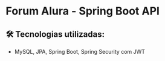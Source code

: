 # Forum Alura - Spring Boot API

## 🛠️ Tecnologias utilizadas:
* MySQL, JPA, Spring Boot, Spring Security com JWT
